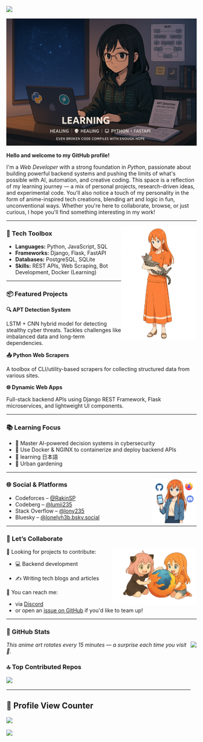 ![](https://capsule-render.vercel.app/api?type=waving&color=gradient&height=100&section=header)

![](Banners/banner.png)

<!-- 👨‍💻 -->

<!-- Welcome to my GitHub profile! I'm a Python-powered **Web Developer** exploring the boundaries of backend, AI, and automation. Here you'll find personal projects, research ideas, experiments — and a few anime-inspired tech creations that reflect how I learn and build. -->

**Hello and welcome to my GitHub profile!**

I'm a *Web Developer* with a strong foundation in *Python*, passionate about building powerful backend systems and pushing the limits of what's possible with AI, automation, and creative coding. This space is a reflection of my learning journey — a mix of personal projects, research-driven ideas, and experimental code. You'll also notice a touch of my personality in the form of anime-inspired tech creations, blending art and logic in fun, unconventional ways. Whether you're here to collaborate, browse, or just curious, I hope you'll find something interesting in my work!


---
<img src="Banners/catina.png" height="300" align="right">

### 🔧 Tech Toolbox

- **Languages:** Python, JavaScript, SQL  
- **Frameworks:** Django, Flask, FastAPI  
- **Databases:** PostgreSQL, SQLite  
- **Skills:** REST APIs, Web Scraping, Bot Development, Docker (Learning)

---

### 📦 Featured Projects

**🔍 APT Detection System**

LSTM + CNN hybrid model for detecting stealthy cyber threats. Tackles challenges like imbalanced data and long-term dependencies.

**📤 Python Web Scrapers**

A toolbox of CLI/utility-based scrapers for collecting structured data from various sites.

**🌐 Dynamic Web Apps**

Full-stack backend APIs using Django REST Framework, Flask microservices, and lightweight UI components.

---

### 📚 Learning Focus

- 🦝 Master AI-powered decision systems in cybersecurity  
- 🧠 Use Docker & NGINX to containerize and deploy backend APIs  
- 🌱 learning 日本語
- 🌻 Urban gardening

---

<img src="Banners/social.png" height="120" align="right">

### 🌐 Social & Platforms




- Codeforces – [@RakinSP](https://codeforces.com/profile/rakinsp)  
- Codeberg – [@lumii235](https://codeberg.org/lumii235)  
- Stack Overflow – [@lony235](https://stackoverflow.com/users/16396049/lony235?tab=profile)  
- Bluesky – [@lonelyh3b.bsky.social](https://bsky.app/profile/lonelyh3b.bsky.social)  
<!-- - LeetCode – [rakin54](https://leetcode.com/rakin54/) -->

<!-- - Kaggle – Coming soon -->

---

### 🤝 Let’s Collaborate

<!-- Whether you're building tools, researching security, or just want to nerd out over anime-themed bots — I’m always up for conversations and collabs. -->

<!-- I'm creating mascot-driven developer tools — bots and apps with anime-style personalities.
Many mascots were initially prototyped with AI, but I'd love to bring them to life with real collaborators! -->

<img src="Banners/anya_play.png" height="150" align="right">

🧩 Looking for projects to contribute:

  -  💻 Backend development

  -  ✍️ Writing tech blogs and articles

<!-- [Projects Include](projects.md) -->

📩 You can reach me:
- via [Discord](https://discord.com/users/rakin235)
- or open an [issue on GitHub](https://github.com/rakinplaban/rakinplaban/issues) if you'd like to team up!

---

### 💫 GitHub Stats

<img align="right" src="https://animemagic.vercel.app/anime-image?t=123456" height="200">

*This anime art rotates every 15 minutes — a surprise each time you visit 🌸.*

<!-- GitHub Stats Temporarily Hidden  
![](https://github-readme-stats.vercel.app/api?username=rakinplaban&theme=dark&hide_border=false)
![](https://github-readme-streak-stats-ikff.vercel.app/?user=rakinplaban&theme=transparent&border_color=61dafb&hide_border=true)
-->

### 🔝 Top Contributed Repos

![](https://github-contributor-stats.vercel.app/api?username=lonelyH3b&limit=5&theme=dark&combine_all_yearly_contributions=true)

---

## 👀 Profile View Counter

![](https://count.getloli.com/@rakinplaban?name=rakinplaban&theme=ai-1&padding=7&offset=0&align=top&scale=1&pixelated=1&darkmode=auto)

![](https://capsule-render.vercel.app/api?type=waving&color=gradient&height=100&section=footer)
